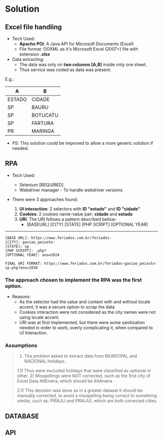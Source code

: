 # Solution

## Excel file handling
- Tech Used:
  - <strong>Apache POI</strong>: A Java API for Microsoft Documents (Excel)
  - File format: OOXML as it's Microsoft Excel (2007+) file with extension <strong>.xlsx</strong>
- Data extracting:
    - The data was only on <strong>two columns [A,B]</strong> inside only one sheet.
    - Thus service was coded as data was present.

E.g.:

|   A    |     B    |
|--------|----------|
| ESTADO | CIDADE   |
| SP     | BAURU    |
| SP     | BOTUCATU |
| SP     | FARTURA  |
| PR     | MARINGA  |

- PS: This solution could be improved to allow a more generic solution if needed.

## RPA
- Tech Used:
  - Selenium [REQUIRED]
  - Webdriver manager - To handle webdriver versions

- There were 3 approaches found:
  1. <strong>UI interaction</strong>: 2 selectors with <strong>ID "estado"</strong> and <strong>ID "cidade"</strong>
  2. <strong>Cookies</strong>: 2 cookies name-value pair: <strong>cidade</strong> and <strong>estado</strong>
  3. <strong>URI</strong>: The URI follows a pattern described bellow:
     - [BASEURL] [CITY] [STATE] [PHP SCRIPT] [OPTIONAL YEAR]
---
    [BASE URL]: https://www.feriados.com.br/feriados-
    [CITY]: gaviao_peixoto-
    [STATE]: sp
    [PHP SCRIPT]: .php?
    [OPTIONAL YEAR]: ano=2024

    FINAL URI FORMAT: https://www.feriados.com.br/feriados-gaviao_peixoto-sp.php?ano=2030

### The approach chosen to implement the RPA was the first option.
- Reasons:
  - As the selector had the value and content with and without locale accent, it was a secure option to scrap the data
  - Cookies interaction were not considered as the city names were not using locale accent.
  - URI was at first implemented, but there were some sanitization needed in order to work, overly complicating it, when compared to UI Interaction.

### Assumptions
> 1) The problem asked to extract data from MUNICIPAL and NACIONAL holidays. 
>
>   1.1) Thus were excluded holidays that were classified as optional or other.
> 2) Misspellings were NOT corrected, such as the first city of Excel Data AltEneira, which should be AltAneira
>
>   2.1) This decision was done as in a greater dataset it should be manually corrected, to avoid a misspelling being correct to something similar, such as: PIRAJU and PIRAJUÍ, which are both corrected cities.


## DATABASE

## API